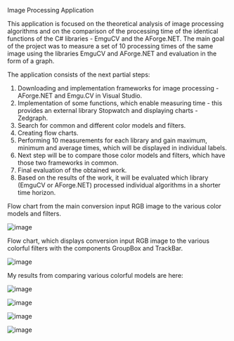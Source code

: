 Image Processing Application 

This application is focused on the theoretical analysis of image processing algorithms and on the comparison of the processing time of the identical functions of the C# libraries - EmguCV and the AForge.NET. The main goal of the project was to measure a set of 10 processing times of the same image using the libraries EmguCV and AForge.NET and evaluation in the form of a graph.

The application consists of the next partial steps:
1. Downloading and implementation frameworks for image processing - AForge.NET and Emgu.CV in Visual Studio.
2. Implementation of some functions, which enable measuring time - this provides an external library Stopwatch and displaying charts - Zedgraph.
3. Search for common and different color models and filters.
4. Creating flow charts.
5. Performing 10 measurements for each library and gain maximum, minimum and average times, which will be displayed in individual labels.
6. Next step will be to compare those color models and filters, which have those two frameworks in common.
7. Final evaluation of the obtained work.
8. Based on the results of the work, it will be evaluated which library (EmguCV or AForge.NET) processed individual algorithms in a shorter time horizon.

Flow chart from the main conversion input RGB image to the various color models and filters. 

![image](https://github.com/EduardSimek/C-Project/assets/89217170/66b2a4f4-7f4d-4274-abc8-f4be2acf2ba5)


Flow chart, which displays conversion input RGB image to the various colorful filters with the components GroupBox and TrackBar.

![image](https://github.com/EduardSimek/C-Project/assets/89217170/ea6c5983-c5c5-41d1-9cbc-b1c8103be4ce)







My results from comparing various colorful models are here: 



![image](https://github.com/EduardSimek/C-Project/assets/89217170/f0f0e7be-0293-4058-bda5-51ee34a4244e)










![image](https://github.com/EduardSimek/C-Project/assets/89217170/6722adb9-d9b5-4c65-b491-12a59fdcea14)







![image](https://github.com/EduardSimek/C-project/assets/89217170/281d729a-a5a7-4642-91b8-c15182c2990b)






![image](https://github.com/EduardSimek/C-Project/assets/89217170/18695b1c-a84c-4a87-86e1-d351fb470050)





